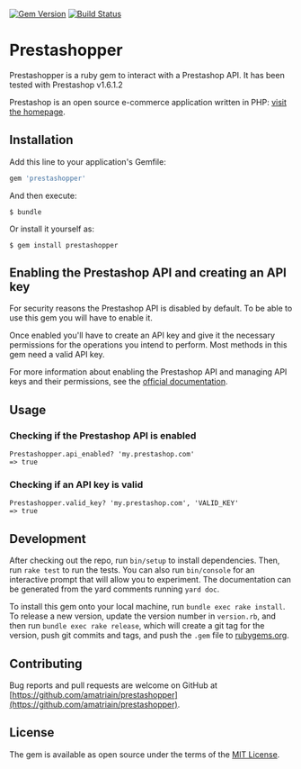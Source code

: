 [![Gem Version](https://badge.fury.io/rb/prestashopper.svg)](https://badge.fury.io/rb/prestashopper)
[![Build Status](https://semaphoreci.com/api/v1/amatriain/prestashopper/branches/master/badge.svg)](https://semaphoreci.com/amatriain/prestashopper)

# Prestashopper

Prestashopper is a ruby gem to interact with a Prestashop API. It has been tested with Prestashop v1.6.1.2

Prestashop is an open source e-commerce application written in PHP: [visit the homepage](https://www.prestashop.com/).

## Installation

Add this line to your application's Gemfile:

```ruby
gem 'prestashopper'
```

And then execute:

    $ bundle

Or install it yourself as:

    $ gem install prestashopper
    
## Enabling the Prestashop API and creating an API key

For security reasons the Prestashop API is disabled by default. To be able to use this gem you will have to enable it.

Once enabled you'll have to create an API key and give it the necessary permissions for the operations you intend to perform. Most methods in this gem need a valid API key.

For more information about enabling the Prestashop API and managing API keys and their permissions, see the [official documentation](http://doc.prestashop.com/display/PS16/Using+the+PrestaShop+Web+Service).

## Usage

### Checking if the Prestashop API is enabled
```
Prestashopper.api_enabled? 'my.prestashop.com'
=> true
```

### Checking if an API key is valid
```
Prestashopper.valid_key? 'my.prestashop.com', 'VALID_KEY'
=> true
```

## Development

After checking out the repo, run `bin/setup` to install dependencies. Then, run `rake test` to run the tests. You can also run `bin/console` for an interactive prompt that will allow you to experiment. The documentation can be generated from the yard comments running `yard doc`.

To install this gem onto your local machine, run `bundle exec rake install`. To release a new version, update the version number in `version.rb`, and then run `bundle exec rake release`, which will create a git tag for the version, push git commits and tags, and push the `.gem` file to [rubygems.org](https://rubygems.org).

## Contributing

Bug reports and pull requests are welcome on GitHub at [https://github.com/amatriain/prestashopper](https://github.com/amatriain/prestashopper).


## License

The gem is available as open source under the terms of the [MIT License](http://opensource.org/licenses/MIT).

